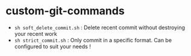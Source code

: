 # custom-git-commands

- `sh soft_delete_commit.sh` : Delete recent commit without destroying your recent work
- `sh strict_commit.sh` : Only commit in a specific format. Can be configured to suit your needs !